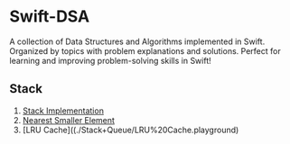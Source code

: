# Swift-DSA
A collection of Data Structures and Algorithms implemented in Swift. Organized by topics with problem explanations and solutions. Perfect for learning and improving problem-solving skills in Swift!

## Stack
1. [Stack Implementation](./Stack+Queue/Stack+Implementation.playground)
2. [Nearest Smaller Element](./Stack+Queue/Nearest%20Smaller%20Element.playground)
3. [LRU Cache]((./Stack+Queue/LRU%20Cache.playground)

